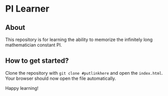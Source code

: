# PI Learner
## About
This repository is for learning the ability to memorize the infinitely long mathematician constant PI.

## How to get started?
Clone the repository with `git clone #putlinkhere` and open the `index.html`. Your browser should now open the file automatically.

Happy learning!